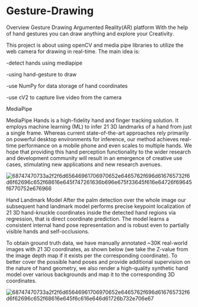 # Gesture-Drawing
Overview
Gesture Drawing Argumented Reality(AR) platform  With the help of hand gestures you can draw anything and explore your Creativity.

This project is about using openCV and media pipe libraries to utilize the web camera for drawing in real-time.
The main idea is:

-detect hands using mediapipe


-using hand-gesture to draw 


-use NumPy for data storage of hand coordinates 


-use cV2 to capture live video from the camera


MediaPipe

MediaPipe Hands is a high-fidelity hand and finger tracking solution. It employs machine learning (ML) to infer 21 3D landmarks of a hand from just a single frame. Whereas current state-of-the-art approaches rely primarily on powerful desktop environments for inference, our method achieves real-time performance on a mobile phone and even scales to multiple hands. We hope that providing this hand perception functionality to the wider research and development community will result in an emergence of creative use cases, stimulating new applications and new research avenues.


![68747470733a2f2f6d65646961706970652e6465762f696d616765732f6d6f62696c652f68616e645f747261636b696e675f33645f616e64726f69645f6770752e676966](https://github.com/SAM389/Gesture-Drawing/assets/58984497/83d7e8a8-73d2-4f90-826b-03727f6e7e0b)


Hand Landmark Model
After the palm detection over the whole image our subsequent hand landmark model performs precise keypoint localization of 21 3D hand-knuckle coordinates inside the detected hand regions via regression, that is direct coordinate prediction. The model learns a consistent internal hand pose representation and is robust even to partially visible hands and self-occlusions.


To obtain ground truth data, we have manually annotated ~30K real-world images with 21 3D coordinates, as shown below (we take the Z-value from the image depth map if it exists per the corresponding coordinate). To better cover the possible hand poses and provide additional supervision on the nature of hand geometry, we also render a high-quality synthetic hand model over various backgrounds and map it to the corresponding 3D coordinates.


![68747470733a2f2f6d65646961706970652e6465762f696d616765732f6d6f62696c652f68616e645f6c616e646d61726b732e706e67](https://github.com/SAM389/Gesture-Drawing/assets/58984497/e9b1384f-5f0b-4de8-a005-4521eb467645)





